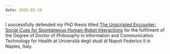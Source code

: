 ```yaml
--- 
date: 2025-02-10
---
```

I successfully defended my PhD thesis titled <a href="https://drive.google.com/file/d/1GoJtMYOZscexARxYDWhx_B8-EL3Q_lIU/view?usp=sharing" target="_blank" rel="noopener">The Unscripted Encounter: Social Cues for Spontaneous Human-Robot Interactions</a> for the fulfilment of the Degree of Doctor of Philosophy in Information and Communication Technology for Health at Università degli studi di Napoli Federico II in Naples, Italy.
